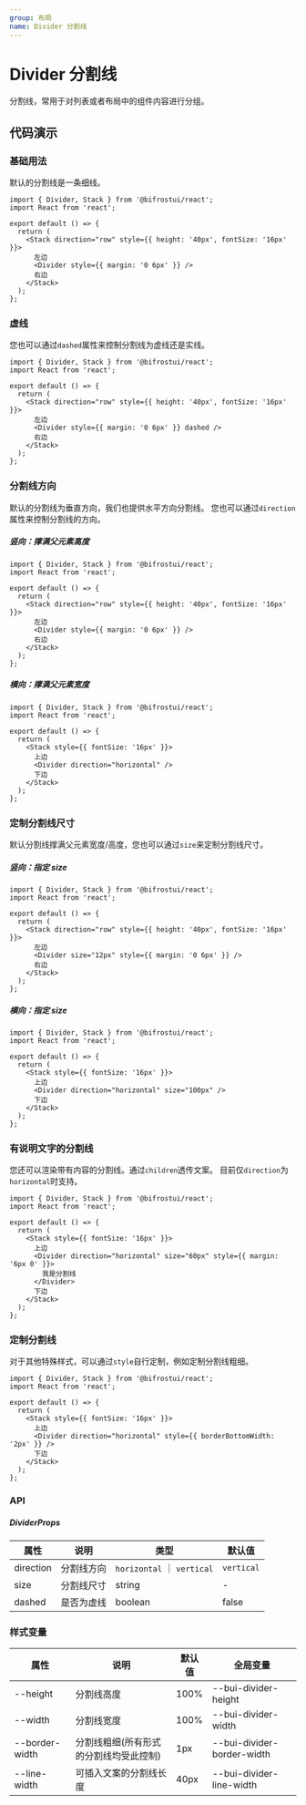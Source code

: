 ```yaml
---
group: 布局
name: Divider 分割线
---
```


# Divider 分割线

分割线，常用于对列表或者布局中的组件内容进行分组。

## 代码演示

### 基础用法

默认的分割线是一条细线。

```tsx
import { Divider, Stack } from '@bifrostui/react';
import React from 'react';

export default () => {
  return (
    <Stack direction="row" style={{ height: '40px', fontSize: '16px' }}>
      左边
      <Divider style={{ margin: '0 6px' }} />
      右边
    </Stack>
  );
};
```

### 虚线

您也可以通过`dashed`属性来控制分割线为虚线还是实线。

```tsx
import { Divider, Stack } from '@bifrostui/react';
import React from 'react';

export default () => {
  return (
    <Stack direction="row" style={{ height: '40px', fontSize: '16px' }}>
      左边
      <Divider style={{ margin: '0 6px' }} dashed />
      右边
    </Stack>
  );
};
```

### 分割线方向

默认的分割线为垂直方向，我们也提供水平方向分割线。
您也可以通过`direction`属性来控制分割线的方向。

##### 竖向：撑满父元素高度

```tsx
import { Divider, Stack } from '@bifrostui/react';
import React from 'react';

export default () => {
  return (
    <Stack direction="row" style={{ height: '40px', fontSize: '16px' }}>
      左边
      <Divider style={{ margin: '0 6px' }} />
      右边
    </Stack>
  );
};
```

##### 横向：撑满父元素宽度

```tsx
import { Divider, Stack } from '@bifrostui/react';
import React from 'react';

export default () => {
  return (
    <Stack style={{ fontSize: '16px' }}>
      上边
      <Divider direction="horizontal" />
      下边
    </Stack>
  );
};
```

### 定制分割线尺寸

默认分割线撑满父元素宽度/高度，您也可以通过`size`来定制分割线尺寸。

##### 竖向：指定 size

```tsx
import { Divider, Stack } from '@bifrostui/react';
import React from 'react';

export default () => {
  return (
    <Stack direction="row" style={{ height: '40px', fontSize: '16px' }}>
      左边
      <Divider size="12px" style={{ margin: '0 6px' }} />
      右边
    </Stack>
  );
};
```

##### 横向：指定 size

```tsx
import { Divider, Stack } from '@bifrostui/react';
import React from 'react';

export default () => {
  return (
    <Stack style={{ fontSize: '16px' }}>
      上边
      <Divider direction="horizontal" size="100px" />
      下边
    </Stack>
  );
};
```

### 有说明文字的分割线

您还可以渲染带有内容的分割线。通过`children`透传文案。
目前仅`direction`为`horizontal`时支持。

```tsx
import { Divider, Stack } from '@bifrostui/react';
import React from 'react';

export default () => {
  return (
    <Stack style={{ fontSize: '16px' }}>
      上边
      <Divider direction="horizontal" size="60px" style={{ margin: '6px 0' }}>
        我是分割线
      </Divider>
      下边
    </Stack>
  );
};
```

### 定制分割线

对于其他特殊样式，可以通过`style`自行定制，例如定制分割线粗细。

```tsx
import { Divider, Stack } from '@bifrostui/react';
import React from 'react';

export default () => {
  return (
    <Stack style={{ fontSize: '16px' }}>
      上边
      <Divider direction="horizontal" style={{ borderBottomWidth: '2px' }} />
      下边
    </Stack>
  );
};
```

### API

##### DividerProps

| 属性      | 说明       | 类型                       | 默认值     |
| --------- | ---------- | -------------------------- | ---------- |
| direction | 分割线方向 | `horizontal` ｜ `vertical` | `vertical` |
| size      | 分割线尺寸 | string                     | -          |
| dashed    | 是否为虚线 | boolean                    | false      |

### 样式变量

| 属性           | 说明                                   | 默认值 | 全局变量                   |
| -------------- | -------------------------------------- | ------ | -------------------------- |
| --height       | 分割线高度                             | 100%   | --bui-divider-height       |
| --width        | 分割线宽度                             | 100%   | --bui-divider-width        |
| --border-width | 分割线粗细(所有形式的分割线均受此控制) | 1px    | --bui-divider-border-width |
| --line-width   | 可插入文案的分割线长度                 | 40px   | --bui-divider-line-width   |
